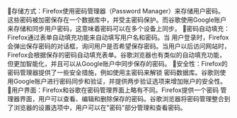 存储方式：Firefox使用密码管理器（Password Manager）来存储用户密码。
这些密码被加密保存在一个数据库中，并受主密码保护。而谷歌使用Google账户来存储和同步用户密码，这意味着密码可以在多个设备上同步。
密码自动填充：Firefox通过表单自动填充功能来自动填写用户名和密码。当
用户登录时，Firefox会弹出保存密码的对话框，询问用户是否希望保存密码。当用户以后访问网站时，Firefox会根据保存的密码自动填充表单。谷歌浏览器也有类似的自动填充功能，但更加智能化，并且可以从Google账户中同步保存的密码。
安全性：Firefox的密码管理器提供了一些安全措施，例如使用主密码来解锁
密码数据库。谷歌则使用Google账户进行密码同步和验证，并提供两步验证选项来增加账户的安全性。
用户界面：Firefox和谷歌在密码管理界面上略有不同。Firefox提供一个密码
管理器界面，用户可以查看、编辑和删除保存的密码。谷歌浏览器将密码管理整合到了浏览器的设置选项中，用户可以在"密码"部分管理和查看密码。
